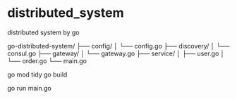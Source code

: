 # distributed_system
distributed system by go

go-distributed-system/
├── config/
│   └── config.go
├── discovery/
│   └── consul.go
├── gateway/
│   └── gateway.go
├── service/
│   ├── user.go
│   └── order.go
└── main.go


<!-- 按以下顺序执行 -->
go mod tidy
go build

go run main.go